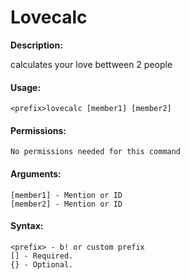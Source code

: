 # Lovecalc

**Description:**

calculates your love bettween 2 people

#### Usage:

```
<prefix>lovecalc [member1] [member2]
```

#### Permissions:

```
No permissions needed for this command
```

#### Arguments:

```
[member1] - Mention or ID
[member2] - Mention or ID
```

#### Syntax:

```
<prefix> - b! or custom prefix
[] - Required.
{} - Optional.
```

